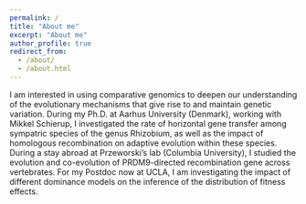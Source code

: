 ```yaml
---
permalink: /
title: "About me"
excerpt: "About me"
author_profile: true
redirect_from: 
  - /about/
  - /about.html
---
```



I am interested in using comparative genomics to deepen our understanding of the evolutionary mechanisms that give rise to and maintain genetic variation. During my Ph.D. at Aarhus University (Denmark), working with Mikkel Schierup, I investigated the rate of horizontal gene transfer among sympatric species of the genus Rhizobium, as well as the impact of homologous recombination on adaptive evolution within these species. During a stay abroad at Przeworski’s lab (Columbia University), I studied the evolution and co-evolution of PRDM9-directed recombination gene across vertebrates. For my Postdoc now at UCLA, I am investigating the impact of different dominance models on the inference of the distribution of fitness effects.